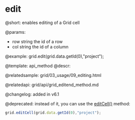 edit
=============

@short: enables editing of a Grid cell


@params:
- row 		string				the id of a row
- col 		string 				the id of a column



@example:
grid.edit(grid.data.getId(0),"project");


@template: api_method
@descr:


@relatedsample:
grid/03_usage/09_editing.html

@relatedapi: grid/api/grid_editend_method.md

@changelog:
added in v6.1

@deprecated: instead of it, you can use the [editCell()](grid/api/grid_editcell_method.md) method:

~~~js
grid.editCell(grid.data.getId(0),"project");
~~~